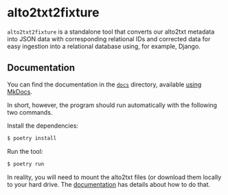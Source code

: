 # alto2txt2fixture

`alto2txt2fixture` is a standalone tool that converts our alto2txt metadata into JSON data with corresponding relational IDs and corrected data for easy ingestion into a relational database using, for example, Django.

## Documentation

You can find the documentation in the [`docs`](docs) directory, available [using MkDocs](https://www.mkdocs.org/getting-started/).

In short, however, the program should run automatically with the following two commands.

Install the dependencies:

```sh
$ poetry install
```

Run the tool:

```sh
$ poetry run
```

In reality, you will need to mount the alto2txt files (or download them locally to your hard drive. The [documentation](docs) has details about how to do that.
